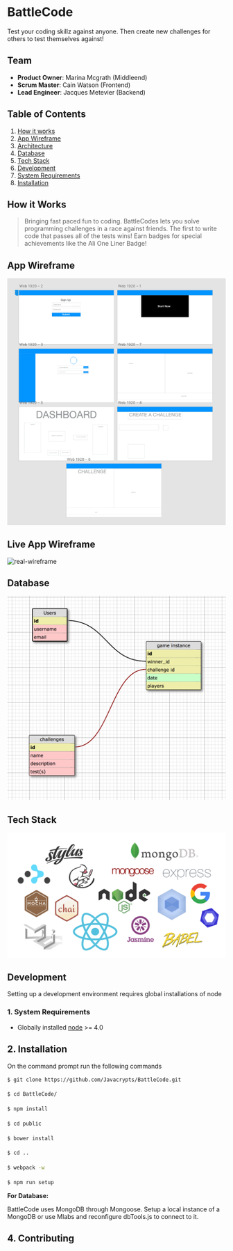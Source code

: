 # BattleCode

Test your coding skillz against anyone. Then create new challenges for others to test themselves against!

## Team

  - __Product Owner__: Marina Mcgrath (Middleend)
  - __Scrum Master__: Cain Watson (Frontend)
  - __Lead Engineer__: Jacques Metevier (Backend)

## Table of Contents

1. [How it works](#how-it-works)
2. [App Wireframe](#wireframe)
3. [Architecture](#architecture)
4. [Database](#database)
5. [Tech Stack](#tech-stack)
6. [Development](#development)
  6. [System Requirements](#system-requirements)
  6. [Installation](#installation)

## <a name="how-it-works"></a>How it Works

> Bringing fast paced fun to coding.
BattleCodes lets you solve programming challenges in a race against friends. The first to write code that passes all of the tests wins! Earn badges for special achievements like the Ali One Liner Badge!

## <a name="wireframe"></a>App Wireframe
![final-wireframe](images/wireframe.png)

## <a name="live-app-wireframe"></a>Live App Wireframe
![real-wireframe]()

## <a name="Database"></a>Database
![database](images/db.png)

## <a name="tech-stack"></a>Tech Stack
![final-tech-tack](images/stack-no-socketio.png)

## <a name="development"></a>Development
Setting up a development environment requires global installations of node


### <a name="system-requirements"></a>1. System Requirements

* Globally installed [node](https://nodejs.org/en/) >= 4.0

## <a name="installation"></a>2. Installation

On the command prompt run the following commands

```sh
$ git clone https://github.com/Javacrypts/BattleCode.git

$ cd BattleCode/

$ npm install

$ cd public

$ bower install

$ cd ..

$ webpack -w

$ npm run setup
```


**For Database:**

BattleCode uses MongoDB through Mongoose. Setup a local instance of a MongoDB or use Mlabs and reconfigure dbTools.js to connect to it. 

## <a name="contributing"></a>4. Contributing
